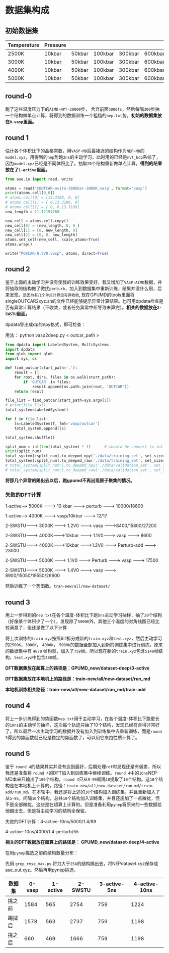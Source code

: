 
# 数据集构成
## 初始数据集
| Temperature | Pressure |        |         |         |         |          |          |
|-------------|----------|--------|---------|---------|---------|----------|----------|
| 2500K       | 10kbar   | 50kbar | 100kbar | 300kbar | 600kbar |          |          |
| 3000K       | 10kbar   | 50kbar | 100kbar | 300kbar | 600kbar | 900kbar  |          |
| 4000K       | 10kbar   | 50kbar | 100kbar | 300kbar | 600kbar | 1000kbar | 1300kbar |
| 5000K       | 10kbar   | 50kbar | 100kbar | 300kbar | 600kbar | 1000kbar | 1400kbar |

## round-0
跑了这些温度压力下的`AIMD-NPT-20000`步， 舍弃前面`5000fs`，然后每隔`300`步抽一个结构做单点计算，将得到的数据训练一个粗糙的`nep.txt`势。**初始的数据集放在`0-vasp`里面。**

## round 1
估计各个体积比下的晶格常数，用`VASP-MD`后最接近的结构作为`NEP-MD`的`model.xyz`，用得到的`nep`势跑`2ns`的主动学习，此时用的已经是`nvt_bdp`系综了，因为`model.xyz`已经是不同体积比了。抽取`20`个结构重新做单点计算。**得到的结果放在了`1-active`里面。**
```python
from ase.io import read, write

atoms = read('CONTCAR-ovito-300kbar-3000K.vasp', format='vasp')
print(atoms.cell[0,0])
# atoms.cell[0] = [13.3109, 0, 0]
# atoms.cell[1] = [ 0,13.3109, 0]
# atoms.cell[2] = [ 0, 0,13.3109]
new_length = 11.12194768

new_cell = atoms.cell.copy()
new_cell[0] = [new_length, 0, 0 ]
new_cell[1] = [0, new_length, 0]
new_cell[2] = [0, 0, new_length]
atoms.set_cell(new_cell, scale_atoms=True)
atoms.wrap()

write("POSCAR-0.7V0.vasp", atoms, direct=True)
```

## round 2
鉴于上面的主动学习并没有使我的训练效果变好，我又增加了`VASP-AIMD`数据，并将抽取的结构做了微扰`perturb`，加入到数据集中重新训练，结果并没什么用，后来发现，`是因为有几个单点计算没有算收敛`, 现在GPUMD的tools里面将singleOUTCAR2xyz.sh的文件已经能够提示异常计算结果。也可用dpdata检查是否有异常计算结果（不收敛，或者任务异常中断导致未算完）。**相关的数据放在`2-SWSTU`里面。**

dpdata导出成dp的npy格式，即可检查：

用法： python vasp2deep.py < outcar_path >

```python
from dpdata import LabeledSystem, MultiSystems
import dpdata
from glob import glob
import sys, os

def find_outcar(start_path='.'):
    result = []
    for root, dirs, files in os.walk(start_path):
        if 'OUTCAR' in files:
            result.append(os.path.join(root, 'OUTCAR'))
    return result

file_list = find_outcar(start_path=sys.argv[1])
# print(file_list)
total_system=LabeledSystem()

for f in file_list:
    ls=LabeledSystem(f, fmt='vasp/outcar')
    total_system.append(ls)

total_system.shuffle()

split_num = int(len(total_system) * 1)      # should be convert to int
print(split_num)
total_system[:split_num].to_deepmd_npy('./data/training_set', set_size=2000)
total_system[:split_num].to_deepmd_raw('./data/training_set', set_size=2000)
# total_system[split_num:].to_deepmd_npy('./data/validation_set', set_size=500)
# total_system[split_num:].to_deepmd_raw('./data/validation_set', set_size=500)
```

**将那几个异常的踢出去以后，跑gpumd不再出现原子聚集的情况。**

### 失败的DFT计算
1-active--> 5000K ---> 10 kbar ---> perturb ---> 10000/18600

1-active--> 4000K ---> vasp/10kbar ---> 12/17

2-SWSTU---> 3000K ---> 1.2V0 ---> vasp --->8400/15800/27200

2-SWSTU---> 4000K--->10kbar ---> 1.1V0---> vasp ---> 8600

2-SWSTU---> 4000K--->10kbar --->1.2V0 ---> Perturb-add ---> 23000

2-SWSTU---> 5000K ---> 1.1V0 ---> Perturb ---> vasp ---> 17500

2-SWSTU---> 5000K ---> 1.4V0 ---> vasp ---> 8900/15050/19550/26600

然后训练了一个势函数。`tran-new/all/new-dataset/`

## round 3
用上一步得到的`nep.txt`在各个温度-体积比下跑`5ns`主动学习抽样，抽了`20`个结构（好像某个体积少了一个），发现除了`5000K`外，其他三个温度的对角线图已经比较满意了，但还是做了以下计算

将上次训练的`train.xyz`按照9:1拆分成新的`train.xyz`和`test.xyz`，然后主动学习的`2500K`，`3000K`， `4000K`， `5000K`的数据全部加入到新的训练集中进行训练。原来的数据集中有 `4878` 帧构型，加入了`759`帧。所以现在新的`train.xyz`包含`5149`帧结构，`test.xyz`中包含`488`帧。

**DFT数据集放在超算上的路径是：GPUMD_new/dataset-deep/3-active**

**DFT数据集放在本地机上的路径是：train-new/all/new-dataset/run_md**

**本地机训练相关路径：train-new/all/new-dataset/run_md/train-add**

## round 4
将上一步训练得到的势函数`nep.txt`用于主动学习，在各个温度-体积比下跑更长的`10ns`的主动学习抽样，这次每个轨迹只抽了10个结构，发现已经符合得非常好了，所以最后一次主动学习的数据并没有加入到训练集中去重新训练，而是`round 3`得到的势函数就已经是稳定的势函数了，可以用它来跑性质计算了。

## round 5
鉴于 `round 4`的结果其实并没有达到最好，后期处理`rdf`时发现还是有偏差，所以我还是准备将 `round 4`的DFT加入到训练集中继续训练。`round 4`中的`10ns`NEP-MD本来只输出了`100`个结构，`round 4`只从`9-99`间隔`10`提取了`10`个结构。这`10`个结构是在本地机上计算的，路径：`train-new/all/new-dataset/run_md/train-add/run_md`。在本轮中，我还是将上述的`10`个结构加入训练集，并且重新加入了从`5-95`，间隔`10`个结构，总共`10`个结构加入训练集，并且还施加了一点微扰，但不是全部微扰。这些是在超算上计算的。但是准备利用`pynep`将原来的一些数据给他踢出去，但是将主动学习的结构全保留。

失败的DFT计算：4-active-10ns/5000/1.4/89

4-active-10ns/4000/1.4-perturb/55

**相关的DFT数据放在超算上的路径是： GPUMD_new/dataset-deep/4-active**

在用`pynep`挑选之前的结构数量分布：

先用 `grep_rmse_max.py` 将力大于`25A`的结构踢出去，将NEPdataset.xyz保存成ase_out.xyz。然后再用pynep挑选。

| 数据集 | 0-vasp  | 1-active  | 2-SWSTU  | 3-active-5ns  | 4-active-10ns  |
|-------|----------|----------|----------|----------------|----------------|
| 挑之前 |  1584   | 565       |  2754    |      759      |      1224      |
| 踢掉后 |  1578   | 563       |  2737    |      759      |      1198      |
| 挑之后 |   660   | 469       |  1666    |      759      |      1198      |
